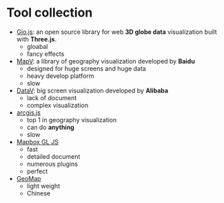 # Tool collection

- [Gio.js](https://github.com/syt123450/giojs/blob/master/README_zh.md): an open source library for web **3D globe data** visualization built with **Three.js**.
  - gloabal
  - fancy effects
- [MapV](https://mapv.baidu.com/): a library of geography visualization developed by **Baidu**
  - designed for huge screens and huge data
  - heavy develop platform
  - slow
- [DataV](http://datav.aliyuncs.com/share/7f96030acf4923e620fb72f67384be8e): big screen visualization developed by **Alibaba**
  - lack of document
  - complex visualization
- [arcgis.js](https://developers.arcgis.com/javascript/latest/sample-code/visualization-dot-density/index.html)
  - top 1 in geography visualization
  - can do **anything**
  - slow
- [Mapbox GL JS](https://docs.mapbox.com/mapbox-gl-js/example/hover-styles/)
  - fast
  - detailed document
  - numerous plugins
  - perfect
- [GeoMap](https://github.com/x6doooo/GeoMap/blob/master/api.md)
  - light weight
  - Chinese
